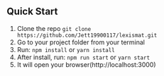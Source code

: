 

## Quick Start

1.  Clone the repo `git clone https://github.com/Jett19900117/lexismat.git`
2.  Go to your project folder from your terminal
3.  Run: `npm install` or `yarn install`
4.  After install, run: `npm run start` or `yarn start`
5.  It will open your browser(http://localhost:3000)

